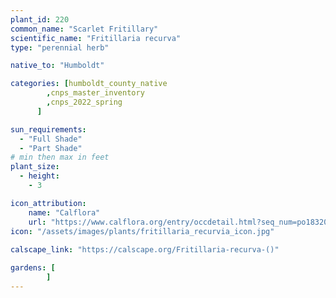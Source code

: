 ```yaml
---
plant_id: 220 
common_name: "Scarlet Fritillary"
scientific_name: "Fritillaria recurva"
type: "perennial herb"

native_to: "Humboldt"

categories: [humboldt_county_native
        ,cnps_master_inventory
        ,cnps_2022_spring
      ]

sun_requirements:
  - "Full Shade"
  - "Part Shade"
# min then max in feet
plant_size:
  - height: 
    - 3 

icon_attribution: 
    name: "Calflora"
    url: "https://www.calflora.org/entry/occdetail.html?seq_num=po183206"
icon: "/assets/images/plants/fritillaria_recurvia_icon.jpg"
 
calscape_link: "https://calscape.org/Fritillaria-recurva-()"

gardens: [
        ]
---
```








